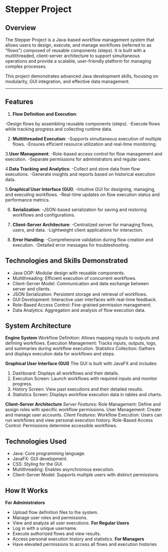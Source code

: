 # Stepper Project
## Overview
The Stepper Project is a Java-based workflow management system that allows users to design, execute, and manage workflows (referred to as "flows") composed of reusable components (steps). It is built with a multithreaded, client-server architecture to support simultaneous operations and provide a scalable, user-friendly platform for managing complex processes.

This project demonstrates advanced Java development skills, focusing on modularity, GUI integration, and effective data management.

---

## Features
1. **Flow Definition and Execution**:

-Design flows by assembling reusable components (steps).
-Execute flows while tracking progress and collecting runtime data.

2. **Multithreaded Execution**:
-Supports simultaneous execution of multiple flows.
-Ensures efficient resource utilization and real-time monitoring.

3.**User Management**:
-Role-based access control for flow management and execution.
-Separate permissions for administrators and regular users.

4.**Data Tracking and Analytics**:
-Collect and store data from flow executions.
-Generate insights and reports based on historical execution data.

5.**Graphical User Interface (GUI)**:
-Intuitive GUI for designing, managing, and executing workflows.
-Real-time updates on flow execution status and performance metrics.

6. **Serialization**:
-JSON-based serialization for saving and restoring workflows and configurations.

7. **Client-Server Architecture**:
-Centralized server for managing flows, users, and data.
-Lightweight client applications for interaction.
8. **Error Handling**:
-Comprehensive validation during flow creation and execution.
-Detailed error messages for troubleshooting.

## Technologies and Skills Demonstrated

- Java OOP: Modular design with reusable components.
- Multithreading: Efficient execution of concurrent workflows.
- Client-Server Model: Communication and data exchange between server and clients.
- JSON Serialization: Persistent storage and retrieval of workflows.
- GUI Development: Interactive user interfaces with real-time feedback.
- Role-Based Access Control: Fine-grained permission management.
- Data Analytics: Aggregation and analysis of flow execution data.

## System Architecture
**Engine System**
Workflow Definition: Allows mapping inputs to outputs and defining workflows.
Execution Management: Tracks inputs, outputs, logs, and summaries during workflow execution.
Statistics Collection: Gathers and displays execution data for workflows and steps.

**Graphical User Interface (GUI)**
The GUI is built with JavaFX and includes:
1. Dashboard: Displays all workflows and their details.
2. Execution Screen: Launch workflows with required inputs and monitor progress.
3. History Screen: View past executions and their detailed results.
4. Statistics Screen: Displays workflow execution data in tables and charts.
   
**Client-Server Architecture**
*Server Features*:
Role Management: Define and assign roles with specific workflow permissions.
User Management: Create and manage user accounts.
*Client Features*:
Workflow Execution: Users can run workflows and view personal execution history.
Role-Based Access Control: Permissions determine accessible workflows.

## Technologies Used
- Java: Core programming language.
- JavaFX: GUI development.
- CSS: Styling for the GUI.
- Multithreading: Enables asynchronous execution.
- Client-Server Model: Supports multiple users with distinct permissions.

## How It Works
**For Administrators**
- Upload flow definition files to the system.
- Manage user roles and permissions.
- View and analyze all user executions.
**For Regular Users**
- Log in with a unique username.
- Execute authorized flows and view results.
- Access personal execution history and statistics.
**For Managers**
- Have elevated permissions to access all flows and execution histories

